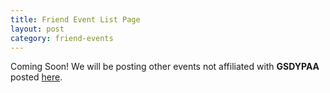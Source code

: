 ```yaml
---
title: Friend Event List Page
layout: post
category: friend-events
---
```


Coming Soon! We will be posting other events not affiliated with
__GSDYPAA__ posted [here](/friend-events).

